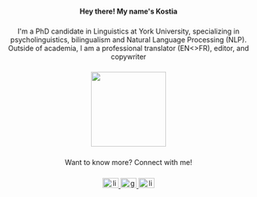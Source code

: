<h4 align="center"><b></b>Hey there! My name's Kostia</h4></b></h4>

###

<p align="center">I'm a PhD candidate in Linguistics at York University, specializing in psycholinguistics, bilingualism and Natural Language Processing (NLP). 
<br>Outside of academia, I am a professional translator (EN<>FR), editor, and copywriter</p>

###

<div align="center">
  <img height="150" src="https://gifdb.com/images/high/kawaii-anime-menhera-chan-znqjemoneqr0e533.gif"  />
</div>

###

<p align="center">Want to know more? Connect with me!</p>

###

<div align="center">
  <a href="https://www.linkedin.com/in/kostia-pho/" target="_blank">
    <img src="https://raw.githubusercontent.com/maurodesouza/profile-readme-generator/master/src/assets/icons/social/linkedin/default.svg" width="32" height="20" alt="linkedin logo"  />
  </a>
  <a href="phokonst@my.yorku.ca" target="_blank">
    <img src="https://raw.githubusercontent.com/maurodesouza/profile-readme-generator/master/src/assets/icons/social/gmail/default.svg" width="32" height="20" alt="gmail logo"  />
  </a>
  <a href="https://linktr.ee/kostia.pho" target="_blank">
    <img src="https://raw.githubusercontent.com/maurodesouza/profile-readme-generator/master/src/assets/icons/social/linktree/default.svg" width="32" height="20" alt="linktree logo"  />
  </a>
</div>

###

<div align="center">
</div>

###

<div align="left">
</div>
